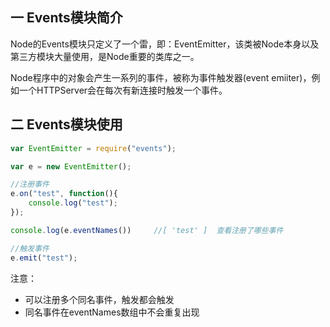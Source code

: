 ## 一 Events模块简介

Node的Events模块只定义了一个雷，即：EventEmitter，该类被Node本身以及第三方模块大量使用，是Node重要的类库之一。  

Node程序中的对象会产生一系列的事件，被称为事件触发器(event emiiter)，例如一个HTTPServer会在每次有新连接时触发一个事件。  


## 二 Events模块使用

```js
var EventEmitter = require("events");

var e = new EventEmitter();

//注册事件
e.on("test", function(){
    console.log("test");
});

console.log(e.eventNames())     //[ 'test' ]  查看注册了哪些事件

//触发事件
e.emit("test");
```

注意：
- 可以注册多个同名事件，触发都会触发
- 同名事件在eventNames数组中不会重复出现




